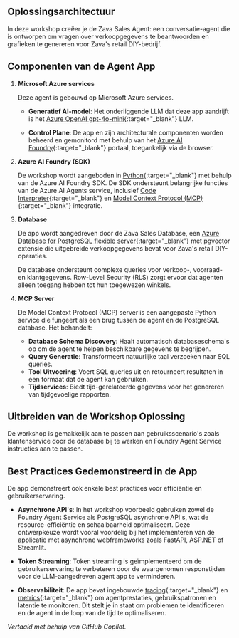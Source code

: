 ## Oplossingsarchitectuur

In deze workshop creëer je de Zava Sales Agent: een conversatie-agent die is ontworpen om vragen over verkoopgegevens te beantwoorden en grafieken te genereren voor Zava's retail DIY-bedrijf.

## Componenten van de Agent App

1. **Microsoft Azure services**

    Deze agent is gebouwd op Microsoft Azure services.

      - **Generatief AI-model**: Het onderliggende LLM dat deze app aandrijft is het [Azure OpenAI gpt-4o-mini](https://learn.microsoft.com/azure/ai-foundry/openai/concepts/models?tabs=global-standard%2Cstandard-chat-completions#how-do-i-access-the-gpt-4o-and-gpt-4o-mini-models){:target="_blank"} LLM.

      - **Control Plane**: De app en zijn architecturale componenten worden beheerd en gemonitord met behulp van het [Azure AI Foundry](https://ai.azure.com){:target="_blank"} portaal, toegankelijk via de browser.

2. **Azure AI Foundry (SDK)**

    De workshop wordt aangeboden in [Python](https://learn.microsoft.com/python/api/overview/azure/ai-projects-readme?view=azure-python-preview&context=%2Fazure%2Fai-services%2Fagents%2Fcontext%2Fcontext){:target="_blank"} met behulp van de Azure AI Foundry SDK. De SDK ondersteunt belangrijke functies van de Azure AI Agents service, inclusief [Code Interpreter](https://learn.microsoft.com/azure/ai-services/agents/how-to/tools/code-interpreter?view=azure-python-preview&tabs=python&pivots=overview){:target="_blank"} en [Model Context Protocol (MCP)](https://modelcontextprotocol.io/){:target="_blank"} integratie.

3. **Database**

    De app wordt aangedreven door de Zava Sales Database, een [Azure Database for PostgreSQL flexible server](https://www.postgresql.org/){:target="_blank"} met pgvector extensie die uitgebreide verkoopgegevens bevat voor Zava's retail DIY-operaties.

    De database ondersteunt complexe queries voor verkoop-, voorraad- en klantgegevens. Row-Level Security (RLS) zorgt ervoor dat agenten alleen toegang hebben tot hun toegewezen winkels.

4. **MCP Server**

    De Model Context Protocol (MCP) server is een aangepaste Python service die fungeert als een brug tussen de agent en de PostgreSQL database. Het behandelt:

     - **Database Schema Discovery**: Haalt automatisch databaseschema's op om de agent te helpen beschikbare gegevens te begrijpen.
     - **Query Generatie**: Transformeert natuurlijke taal verzoeken naar SQL queries.
     - **Tool Uitvoering**: Voert SQL queries uit en retourneert resultaten in een formaat dat de agent kan gebruiken.
     - **Tijdservices**: Biedt tijd-gerelateerde gegevens voor het genereren van tijdgevoelige rapporten.

## Uitbreiden van de Workshop Oplossing

De workshop is gemakkelijk aan te passen aan gebruiksscenario's zoals klantenservice door de database bij te werken en Foundry Agent Service instructies aan te passen.

## Best Practices Gedemonstreerd in de App

De app demonstreert ook enkele best practices voor efficiëntie en gebruikerservaring.

- **Asynchrone API's**:
  In het workshop voorbeeld gebruiken zowel de Foundry Agent Service als PostgreSQL asynchrone API's, wat de resource-efficiëntie en schaalbaarheid optimaliseert. Deze ontwerpkeuze wordt vooral voordelig bij het implementeren van de applicatie met asynchrone webframeworks zoals FastAPI, ASP.NET of Streamlit.

- **Token Streaming**:
  Token streaming is geïmplementeerd om de gebruikerservaring te verbeteren door de waargenomen responstijden voor de LLM-aangedreven agent app te verminderen.

- **Observabiliteit**:
  De app bevat ingebouwde [tracing](https://learn.microsoft.com/azure/ai-foundry/agents/concepts/tracing){:target="_blank"} en [metrics](https://learn.microsoft.com/azure/ai-foundry/agents/how-to/metrics){:target="_blank"} om agentprestaties, gebruikspatronen en latentie te monitoren. Dit stelt je in staat om problemen te identificeren en de agent in de loop van de tijd te optimaliseren.

*Vertaald met behulp van GitHub Copilot.*
